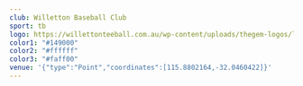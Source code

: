 ```yaml
---
club: Willetton Baseball Club
sport: tb
logo: https://willettonteeball.com.au/wp-content/uploads/thegem-logos/logo_215c92024be8e7bd7f985582d8fafcbc_1x.jpg
color1: "#149000"
color2: "#ffffff"
color3: "#faff00"
venue: '{"type":"Point","coordinates":[115.8802164,-32.0460422]}'
---
```

